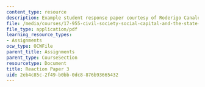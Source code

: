 ```yaml
---
content_type: resource
description: Example student response paper courtesy of Roderigo Canales.
file: /media/courses/17-955-civil-society-social-capital-and-the-state-in-comparative-perspective-fall-2004/2eb4c85c2f49b0bb0dc8876b93665432_canales_react_3.pdf
file_type: application/pdf
learning_resource_types:
- Assignments
ocw_type: OCWFile
parent_title: Assignments
parent_type: CourseSection
resourcetype: Document
title: Reaction Paper 3
uid: 2eb4c85c-2f49-b0bb-0dc8-876b93665432
---
```

